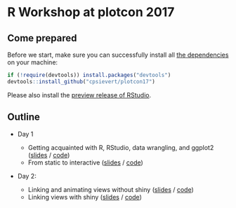# R Workshop at plotcon 2017

## Come prepared

Before we start, make sure you can successfully install all [the dependencies](https://github.com/cpsievert/plotcon17/blob/master/DESCRIPTION) on your machine:

```r
if (!require(devtools)) install.packages("devtools")
devtools::install_github("cpsievert/plotcon17")
```

Please also install the [preview release of RStudio](https://www.rstudio.com/products/rstudio/download/preview/).

## Outline

* Day 1
    * Getting acquainted with R, RStudio, data wrangling, and ggplot2 ([slides](https://cpsievert.github.io/plotcon17/workshop/1a) / [code](https://github.com/cpsievert/plotcon17/tree/master/docs/workshop/1a))
    * From static to interactive ([slides](https://cpsievert.github.io/plotcon17/workshop/1b) / [code](https://github.com/cpsievert/plotcon17/tree/master/docs/workshop/1b))

* Day 2:
    * Linking and animating views without shiny ([slides](https://cpsievert.github.io/plotcon17/workshop/2a) / [code](https://github.com/cpsievert/plotcon17/tree/master/docs/workshop/2a))
    * Linking views with shiny ([slides](https://cpsievert.github.io/plotcon17/workshop/2b) / [code](https://github.com/cpsievert/plotcon17/tree/master/docs/workshop/2b))
   


<!--
The workshop will roughly follow this outline (inspired by the [plotly for R book](https://cpsievert.github.io/plotly_book/)):

* A tale of 2 interfaces
    * Converting **ggplot2** via `ggplotly()`.
    * Directly interfacing to plotly.js with `plot_ly()`.
    * Augmenting `ggplotly()` via `layout()` and friends.
    * Accessing and leveraging **ggplot2** internals.
    * Accessing any plot spec via `plotly_json()`.
  
* The `plot_ly()` cookbook
    * Scatter traces
    * Maps
    * Bars & histograms
    * Boxplots
    * 2D frequencies
    * 3D plots

* Arranging multiple views
    * Arranging htmlwidget objects
    * Merging plotly objects into a subplot
    * Navigating many views
  
* Multiple linked views
    * Linking views with shiny
    * Linking views without shiny
    * Linking views "without shiny, inside shiny"

* Animating views
    * Key frame animations
    * Linking animated views
  
### IF WE HAVE TIME
  
* Advanced topics
    * Adding custom behavior with [the plotly.js API](https://plot.ly/javascript/plotlyjs-function-reference) and `htmlwidgets::onRender()`.
    * Translating ggplot2 geoms to plotly
-->
